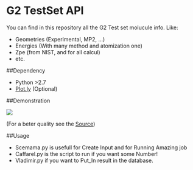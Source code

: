 G2 TestSet API
=============================

You can find in this repository all the G2 Test set molucule info.
Like:
  * Geometries (Experimental, MP2, ...)
  * Energies (With many method and atomization one)
  * Zpe (from NIST, and for all calcul)
  * etc.

##Dependency
* Python >2.7
* [Plot.ly](https://plot.ly/python/) (Optional)



##Demonstration

![](http://giant.gfycat.com/TornJaggedAnemoneshrimp.gif)

(For a beter quality see the [Source](https://asciinema.org/api/asciicasts/15602))

##Usage

* Scemama.py is usefull for Create Input and for Running Amazing job
* Caffarel.py is the script to run if you want some Number!
* Vladimir.py if you want to Put_In result in the database.